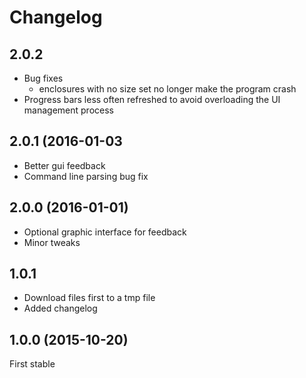 # Changelog

## 2.0.2

* Bug fixes
    - enclosures with no size set no longer
      make the program crash
* Progress bars less often refreshed to avoid
  overloading the UI management process

## 2.0.1 (2016-01-03

* Better gui feedback
* Command line parsing bug fix

## 2.0.0 (2016-01-01)

* Optional graphic interface for feedback
* Minor tweaks

## 1.0.1

* Download files first to a tmp file
* Added changelog

## 1.0.0 (2015-10-20)

First stable
